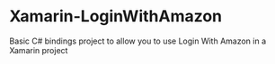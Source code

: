 # Xamarin-LoginWithAmazon

Basic C# bindings project to allow you to use Login With Amazon in a Xamarin project
